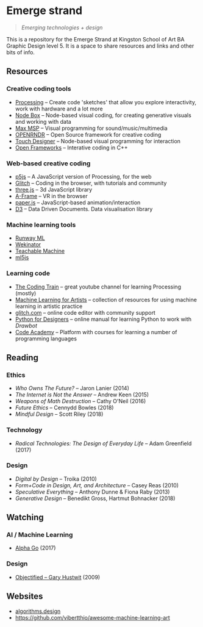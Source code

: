 # Emerge strand
> *Emerging technologies + design*

This is a repository for the Emerge Strand at Kingston School of Art BA Graphic Design level 5. It is a space to share resources and links and other bits of info.

## Resources

### Creative coding tools

- [Processing](https://processing.org/) – Create code 'sketches' that allow you explore interactivity, work with hardware and a lot more
- [Node Box](https://www.nodebox.net/) – Node-based visual coding, for creating generative visuals and working with data
- [Max MSP](https://cycling74.com/) – Visual programming for sound/music/multimedia
- [OPENRNDR](https://openrndr.org/) – Open Source framework for creative coding
- [Touch Designer](https://derivative.ca/) – Node-based visual programming for interaction
- [Open Frameworks](https://openframeworks.cc/) – Interative coding in C++

### Web-based creative coding

- [p5js](https://p5js.org/) – A JavaScript version of Processing, for the web
- [Glitch](https://glitch.com/) – Coding in the browser, with tutorials and community
- [three.js](https://threejs.org/) – 3d JavaScript library
- [A-Frame](https://aframe.io/) – VR in the browser
- [paper.js](http://paperjs.org/) – JavaScript-based animation/interaction
- [D3](https://d3js.org/) – Data Driven Documents. Data visualisation library

### Machine learning tools
- [Runway ML](https://runwayml.com/)
- [Wekinator](http://www.wekinator.org/)
- [Teachable Machine](https://teachablemachine.withgoogle.com/)
- [ml5js](https://ml5js.org/)

### Learning code
- [The Coding Train](https://www.youtube.com/channel/UCvjgXvBlbQiydffZU7m1_aw) – great youtube channel for learning Processing (mostly)
- [Machine Learning for Artists](https://ml4a.github.io/) – collection of resources for using machine learning in artistic practice
- [glitch.com](https://glitch.com/) – online code editor with community support
- [Python for Designers](https://pythonfordesigners.com/) – online manual for learning Python to work with *Drawbot*
- [Code Academy](https://www.codecademy.com/) – Platform with courses for learning a number of programming languages

## Reading

### Ethics

- *Who Owns The Future?* – Jaron Lanier (2014)
- *The Internet is Not the Answer* – Andrew Keen (2015)
- *Weapons of Math Destruction* – Cathy O'Neil (2016)
- *Future Ethics* – Cennydd Bowles (2018)
- *Mindful Design* – Scott Riley (2018)

### Technology

- *Radical Technologies: The Design of Everyday Life* – Adam Greenfield (2017)

### Design

- *Digital by Design* – Troika (2010)
- *Form+Code in Design, Art, and Architecture* – Casey Reas (2010)
- *Speculative Everything* – Anthony Dunne & Fiona Raby (2013)
- *Generative Design* – Benedikt Gross, Hartmut Bohnacker (2018)

## Watching

### AI / Machine Learning

- [Alpha Go](https://www.alphagomovie.com/) (2017)

### Design

- [Objectified – Gary Hustwit](https://www.hustwit.com/objectified) (2009)

## Websites

- [algorithms.design](https://algorithms.design)
- https://github.com/vibertthio/awesome-machine-learning-art